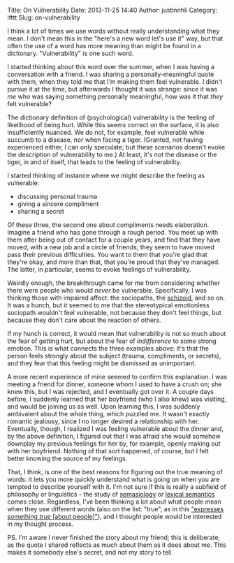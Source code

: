 Title: On Vulnerability
Date: 2013-11-25 14:40
Author: justinnhli
Category: ifttt
Slug: on-vulnerability

I think a lot of times we use words without really understanding what
they mean. I don't mean this in the "here's a new word let's use it"
way, but that often the use of a word has more meaning than might be
found in a dictionary. "Vulnerability" is one such word.

I started thinking about this word over the summer, when I was having a
conversation with a friend. I was sharing a personally-meaningful quote
with them, when they told me that I'm making them feel vulnerable. I
didn't pursue it at the time, but afterwards I thought it was strange:
since it was *me* who was saying something personally meaningful, how
was it that *they* felt vulnerable?

The dictionary definition of (psychological) vulnerability is the
feeling of likelihood of being hurt. While this seems correct on the
surface, it is also insufficiently nuanced. We do not, for example, feel
vulnerable while succumb to a disease, nor when facing a tiger.
(Granted, not having experienced either, I can only speculate; but these
scenarios doesn't evoke the description of vulnerability to me.) At
least, it's not the disease or the tiger, in and of itself, that leads
to the feeling of vulnerability.

I started thinking of instance where we might describe the feeling as
vulnerable:

-   discussing personal trauma
-   giving a sincere compliment
-   sharing a secret

Of these three, the second one about compliments needs elaboration.
Imagine a friend who has gone through a rough period. You meet up with
them after being out of contact for a couple years, and find that they
have moved, with a new job and a circle of friends; they seem to have
moved pass their previous difficulties. You want to them that you're
glad that they're okay, and more than that, that you're proud that
they've managed. The latter, in particular, seems to evoke feelings of
vulnerability.

Weirdly enough, the breakthrough came for me from considering whether
there were people who would *never* be vulnerable. Specifically, I was
thinking those with impaired affect: the sociopaths, the
[schizoid](http://en.wikipedia.org/wiki/Schizoid_personality_disorder),
and so on. It was a hunch, but it seemed to me that the stereotypical
emotionless sociopath wouldn't feel vulnerable, not because they don't
feel things, but because they don't care about the reaction of others.

If my hunch is correct, it would mean that vulnerability is not so much
about the fear of getting hurt, but about the fear of *indifference* to
some strong emotion. This is what connects the three examples above:
it's that the person feels strongly about the subject (trauma,
compliments, or secrets), and they fear that this feeling might be
dismissed as unimportant.

A more recent experience of mine seemed to confirm this explanation. I
was meeting a friend for dinner, someone whom I used to have a crush on;
she knew this, but I was rejected, and I eventually got over it. A
couple days before, I suddenly learned that her boyfriend (who I also
knew) was visiting, and would be joining us as well. Upon learning this,
I was suddenly ambivalent about the whole thing, which puzzled me. It
wasn't exactly romantic jealousy, since I no longer desired a
relationship with her. Eventually, though, I realized I was feeling
vulnerable about the dinner and, by the above definition, I figured out
that I was afraid she would somehow downplay my previous feelings for
her by, for example, openly making out with her boyfriend. Nothing of
that sort happened, of course, but I felt better knowing the source of
my feelings.

That, I think, is one of the best reasons for figuring out the true
meaning of words: it lets you more quickly understand what is going on
when you are tempted to describe yourself with it. I'm not sure if this
is really a subfield of philosophy or linguistics - the study of
[semasiology](http://en.wikipedia.org/wiki/Semasiology) or [lexical
semantics](http://en.wikipedia.org/wiki/Lexical_semantics) comes close.
Regardless, I've been thinking a lot about what people mean when they
use different words (also on the list: "true", as in this ["expresses
something *true* [about
people]"](http://leftoversoup.com/archive.php?num=294)), and I thought
people would be interested in my thought process.

PS. I'm aware I never finished the story about my friend; this is
deliberate, as the quote I shared reflects as much about them as it does
about me. This makes it somebody else's secret, and not my story to
tell.

